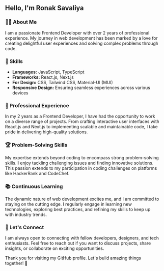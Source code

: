## Hello, I'm Ronak Savaliya

### 👨‍💻 About Me
I am a passionate Frontend Developer with over 2 years of professional experience. My journey in web development has been marked by a love for creating delightful user experiences and solving complex problems through code.

### 🚀 Skills
- **Languages:** JavaScript, TypeScript
- **Frameworks:** React.js, Next.js
- **For Design:** CSS, Tailwind CSS, Material-UI (MUI)
- **Responsive Design:** Ensuring seamless experiences across various devices

### 💼 Professional Experience
In my 2 years as a Frontend Developer, I have had the opportunity to work on a diverse range of projects. From crafting interactive user interfaces with React.js and Next.js to implementing scalable and maintainable code, I take pride in delivering high-quality solutions.

### 🏆 Problem-Solving Skills
My expertise extends beyond coding to encompass strong problem-solving skills. I enjoy tackling challenging issues and finding innovative solutions. This passion extends to my participation in coding challenges on platforms like HackerRank and CodeChef.

### 📚 Continuous Learning
The dynamic nature of web development excites me, and I am committed to staying on the cutting edge. I regularly engage in learning new technologies, exploring best practices, and refining my skills to keep up with industry trends.

### 🤝 Let's Connect
I am always open to connecting with fellow developers, designers, and tech enthusiasts. Feel free to reach out if you want to discuss projects, share insights, or collaborate on exciting opportunities.

Thank you for visiting my GitHub profile. Let's build amazing things together! 🚀
